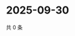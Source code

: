 # 2025-09-30

共 0 条

<!-- BEGIN ZHIHUQUESTIONS -->
<!-- 最后更新时间 Tue Sep 30 2025 14:18:00 GMT+0800 (China Standard Time) -->

<!-- END ZHIHUQUESTIONS -->
